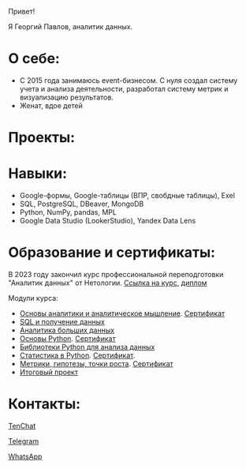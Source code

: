 Привет!

Я Георгий Павлов, аналитик данных.

# О себе:
* С 2015 года занимаюсь event-бизнесом. С нуля создал систему учета и анализа деятельности, разработал систему метрик и визуализацию результатов.
* Женат, вдое детей

# Проекты: 

# Навыки:
* Google-формы, Google-таблицы (ВПР, свобдные таблицы), Exel
* SQL, PostgreSQL, DBeaver, MongoDB
* Python, NumPy, pandas, MPL
* Google Data Studio (LookerStudio), Yandex Data Lens

# Образование и сертификаты:
В 2023 году закончил курс профессиональной переподготовки "Аналитик данных" от Нетологии. [Ссылка на курс](https://netology.ru/programs/data-analyst), [диплом]()
  
Модули курса:
* [Основы аналитики и аналитическое мышление](). [Сертификат]()
* [SQL и получение данных]()
* [Аналитика больших данных]()
* [Основы Python](). [Сертификат]()
* [Библиотеки Python для анализа данных]()
* [Статистика в Python](). [Сертификат]().
* [Метрики, гипотезы, точки роста](). [Сертификат]()
* [Итоговый проект]()

# Контакты:
[TenChat](https://tenchat.ru/pavlov_georgiy?utm_source=ca6dbf2f-605b-4fca-aa38-718814906c2b)

[Telegram](https://t.me/pavloves_georgiy)

[WhatsApp](https://wa.me/79097433036)
